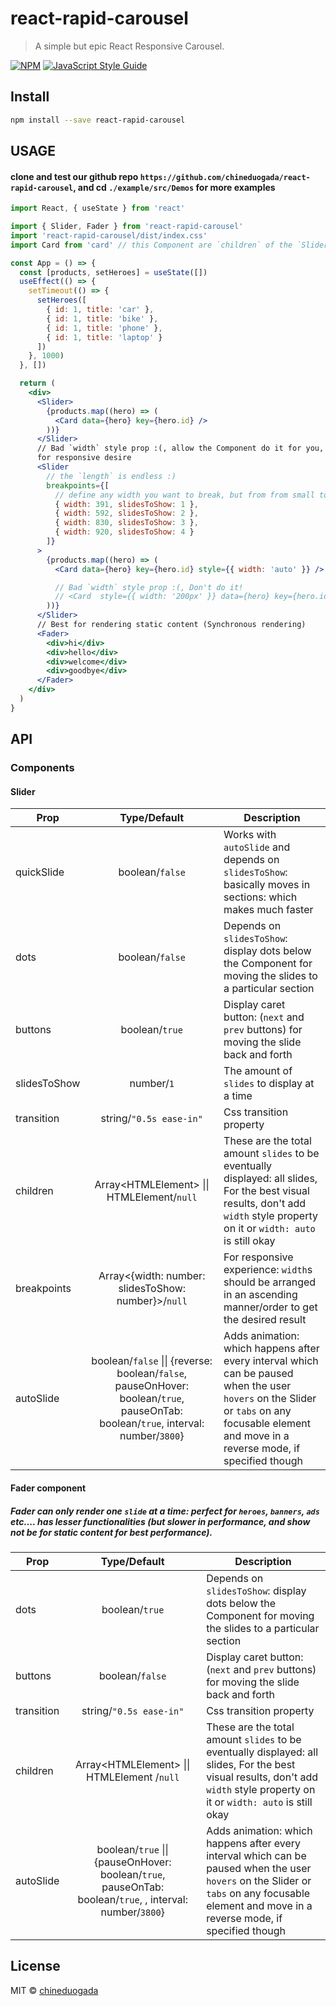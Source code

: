 # react-rapid-carousel

> A simple but epic React Responsive Carousel.

[![NPM](https://img.shields.io/npm/v/react-rapid-carousel.svg)](https://www.npmjs.com/package/react-rapid-carousel) [![JavaScript Style Guide](https://img.shields.io/badge/code_style-standard-brightgreen.svg)](https://standardjs.com)

## Install

```bash
npm install --save react-rapid-carousel
```

## USAGE

#### clone and test our github repo `https://github.com/chineduogada/react-rapid-carousel`, and cd `./example/src/Demos` for more examples

```jsx
import React, { useState } from 'react'

import { Slider, Fader } from 'react-rapid-carousel'
import 'react-rapid-carousel/dist/index.css'
import Card from 'card' // this Component are `children` of the `Slider`. For the best visual results, don't add `width` style property on it or `width: auto` is still okay.

const App = () => {
  const [products, setHeroes] = useState([])
  useEffect(() => {
    setTimeout(() => {
      setHeroes([
        { id: 1, title: 'car' },
        { id: 1, title: 'bike' },
        { id: 1, title: 'phone' },
        { id: 1, title: 'laptop' }
      ])
    }, 1000)
  }, [])

  return (
    <div>
      <Slider>
        {products.map((hero) => (
          <Card data={hero} key={hero.id} />
        ))}
      </Slider>
      // Bad `width` style prop :(, allow the Component do it for you, or use `breakpoints`
      for responsive desire
      <Slider
        // the `length` is endless :)
        breakpoints={[
          // define any width you want to break, but from from small to large widths
          { width: 391, slidesToShow: 1 },
          { width: 592, slidesToShow: 2 },
          { width: 830, slidesToShow: 3 },
          { width: 920, slidesToShow: 4 }
        ]}
      >
        {products.map((hero) => (
          <Card data={hero} key={hero.id} style={{ width: 'auto' }} />

          // Bad `width` style prop :(, Don't do it!
          // <Card  style={{ width: '200px' }} data={hero} key={hero.id} />
        ))}
      </Slider>
      // Best for rendering static content (Synchronous rendering)
      <Fader>
        <div>hi</div>
        <div>hello</div>
        <div>welcome</div>
        <div>goodbye</div>
      </Fader>
    </div>
  )
}
```

## API

### Components

#### Slider

| Prop         |                                                                Type/Default                                                                | Description                                                                                                                                                                                    |
| ------------ | :----------------------------------------------------------------------------------------------------------------------------------------: | ---------------------------------------------------------------------------------------------------------------------------------------------------------------------------------------------- |
| quickSlide   |                                                              boolean/`false`                                                               | Works with `autoSlide` and depends on `slidesToShow`: basically moves in sections: which makes much faster                                                                                     |
| dots         |                                                              boolean/`false`                                                               | Depends on `slidesToShow`: display dots below the Component for moving the slides to a particular section                                                                                      |
| buttons      |                                                               boolean/`true`                                                               | Display caret button: (`next` and `prev` buttons) for moving the slide back and forth                                                                                                          |
| slidesToShow |                                                                 number/`1`                                                                 | The amount of `slides` to display at a time                                                                                                                                                    |
| transition   |                                                          string/`"0.5s ease-in"`                                                           | Css transition property                                                                                                                                                                        |
| children     |                                         Array&#60;HTMLElement&#62; &#124;&#124; HTMLElement/`null`                                         | These are the total amount `slides` to be eventually displayed: all slides, For the best visual results, don't add `width` style property on it or `width: auto` is still okay                 |
| breakpoints  |                                        Array&#60;{width: number: slidesToShow: number}&#62;/`null`                                         | For responsive experience: `width`s should be arranged in an ascending manner/order to get the desired result                                                                                  |
| autoSlide    | boolean/`false` &#124;&#124; {reverse: boolean/`false`, pauseOnHover: boolean/`true`, pauseOnTab: boolean/`true`, interval: number/`3800`} | Adds animation: which happens after every interval which can be paused when the user `hovers` on the Slider or `tabs` on any focusable element and move in a reverse mode, if specified though |

#### Fader component

##### Fader can only render one `slide` at a time: perfect for `heroes`, `banners`, `ads` etc.... has lesser functionalities (but slower in performance, and show not be for static content for best performance).

| Prop       |                                                   Type/Default                                                    | Description                                                                                                                                                                                    |
| ---------- | :---------------------------------------------------------------------------------------------------------------: | ---------------------------------------------------------------------------------------------------------------------------------------------------------------------------------------------- |
| dots       |                                                  boolean/`true`                                                   | Depends on `slidesToShow`: display dots below the Component for moving the slides to a particular section                                                                                      |
| buttons    |                                                  boolean/`false`                                                  | Display caret button: (`next` and `prev` buttons) for moving the slide back and forth                                                                                                          |
| transition |                                              string/`"0.5s ease-in"`                                              | Css transition property                                                                                                                                                                        |
| children   |                            Array&#60;HTMLElement&#62; &#124;&#124; HTMLElement /`null`                            | These are the total amount `slides` to be eventually displayed: all slides, For the best visual results, don't add `width` style property on it or `width: auto` is still okay                 |
| autoSlide  | boolean/`true` &#124;&#124; {pauseOnHover: boolean/`true`, pauseOnTab: boolean/`true`, , interval: number/`3800`} | Adds animation: which happens after every interval which can be paused when the user `hovers` on the Slider or `tabs` on any focusable element and move in a reverse mode, if specified though |

## License

MIT © [chineduogada](https://github.com/chineduogada)
